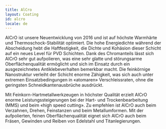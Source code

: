 ```yaml
---
title: AlCro
layout: Coating
id: alcro
locale: de
---
```

AlCrO ist unsere Neuentwicklung von 2016 und ist auf höchste Warmhärte und Thermoschock-Stabilität optimiert. Die hohe Energiedichte während der Abscheidung hebt die Haftfestigkeit, die Dichte und Kohäsion dieser Schicht auf ein neues Level für PVD Schichten. Dank des Chromanteils lässt sich AlCrO sehr gut aufpolieren, was eine sehr glatte und störungsarme Oberflächenqualität ermöglicht und sich im Einsatz durch ein ausgezeichnetes Antiklebeverhalten bemerkbar macht. Die feinkörnige Nanostruktur verleiht der Schicht enorme Zähigkeit, was sich auch unter extremen Einsatzbedingungen in «atomaren» Verschleissraten, ohne die geringsten Schneidkantenausbrüche ausdrückt.

Mit Feinkorn-Hartmetallwerkzeugen in höchster Qualität erzielt AlCrO enorme Leistungssteigerungen bei der Hart- und Trockenbearbeitung (MMS) und beim «high speed cutting». Zu empfehlen ist AlCrO auch beim Verzahnen, Drehen, Feinstanzen und beim Metallumformen. Mit der aufpolierten, feinen Oberflächenqualität eignet sich AlCrO auch beim Fräsen, Gewinden und Reiben von Edelstahl und Titanlegierungen.

